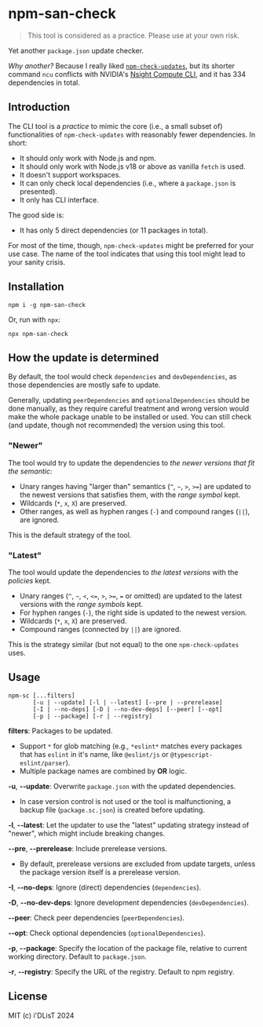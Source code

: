 # npm-san-check

> This tool is considered as a practice. Please use at your own risk.

Yet another `package.json` update checker.

*Why another?* Because I really liked [`npm-check-updates`](https://github.com/raineorshine/npm-check-updates), but its shorter command `ncu` conflicts with NVIDIA's [Nsight Compute CLI](https://developer.nvidia.com/nsight-compute), and it has 334 dependencies in total.

## Introduction

The CLI tool is a *practice* to mimic the core (i.e., a small subset of) functionalities of `npm-check-updates` with reasonably fewer dependencies. In short:

- It should only work with Node.js and npm.
- It should only work with Node.js v18 or above as vanilla `fetch` is used.
- It doesn't support workspaces.
- It can only check local dependencies (i.e., where a `package.json` is presented).
- It only has CLI interface.

The good side is:

- It has only 5 direct dependencies (or 11 packages in total).

For most of the time, though, `npm-check-updates` might be preferred for your use case. The name of the tool indicates that using this tool might lead to your sanity crisis.

## Installation

```
npm i -g npm-san-check
```

Or, run with `npx`:

```
npx npm-san-check
```

## How the update is determined

By default, the tool would check `dependencies` and `devDependencies`, as those dependencies are mostly safe to update.

Generally, updating `peerDependencies` and `optionalDependencies` should be done manually, as they require careful treatment and wrong version would make the whole package unable to be installed or used. You can still check (and update, though not recommended) the version using this tool.

### "Newer"

The tool would try to update the dependencies to *the newer versions that fit the semantic*:

- Unary ranges having "larger than" semantics (`^`, `~`, `>`, `>=`) are updated to the newest versions that satisfies them, with the *range symbol* kept.
- Wildcards (`*`, `x`, `X`) are preserved.
- Other ranges, as well as hyphen ranges (`-`) and compound ranges (`||`), are ignored.

This is the default strategy of the tool.

### "Latest"

The tool would update the dependencies to *the latest versions* with the *policies* kept.

- Unary ranges (`^`, `~`, `<`, `<=`, `>`, `>=`, `=` or omitted) are updated to the latest versions with the *range symbols* kept.
- For hyphen ranges (`-`), the right side is updated to the newest version.
- Wildcards (`*`, `x`, `X`) are preserved.
- Compound ranges (connected by `||`) are ignored.

This is the strategy similar (but not equal) to the one `npm-check-updates` uses.

## Usage

```
npm-sc [...filters]
       [-u | --update] [-l | --latest] [--pre | --prerelease]
       [-I | --no-deps] [-D | --no-dev-deps] [--peer] [--opt]
       [-p | --package] [-r | --registry]
```

**filters**: Packages to be updated.

- Support `*` for glob matching (e.g., `*eslint*` matches every packages that has `eslint` in it's name, like `@eslint/js` or `@typescript-eslint/parser`).
- Multiple package names are combined by **OR** logic.

**-u**, **--update**: Overwrite `package.json` with the updated dependencies.

- In case version control is not used or the tool is malfunctioning, a backup file (`package.sc.json`) is created before updating.

**-l**, **--latest**: Let the updater to use the "latest" updating strategy instead of "newer", which might include breaking changes.

**--pre**, **--prerelease**: Include prerelease versions.

- By default, prerelease versions are excluded from update targets, unless the package version itself is a prerelease version.

**-I**, **--no-deps**: Ignore (direct) dependencies (`dependencies`).

**-D**, **--no-dev-deps**: Ignore development dependencies (`devDependencies`).

**--peer**: Check peer dependencies (`peerDependencies`).

**--opt**: Check optional dependencies (`optionalDependencies`).

**-p**, **--package**: Specify the location of the package file, relative to current working directory. Default to `package.json`.

**-r**, **--registry**: Specify the URL of the registry. Default to npm registry.

## License

MIT (c) i'DLisT 2024
